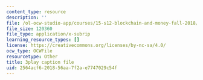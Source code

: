 ```yaml
---
content_type: resource
description: ''
file: /ol-ocw-studio-app/courses/15-s12-blockchain-and-money-fall-2018/2564acf6201856aa7f2ae7747029c54f_W06Le8fw0vU.srt
file_size: 120360
file_type: application/x-subrip
learning_resource_types: []
license: https://creativecommons.org/licenses/by-nc-sa/4.0/
ocw_type: OCWFile
resourcetype: Other
title: 3play caption file
uid: 2564acf6-2018-56aa-7f2a-e7747029c54f
---
```

